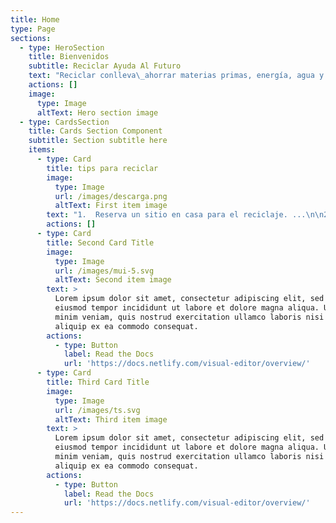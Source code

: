 ```yaml
---
title: Home
type: Page
sections:
  - type: HeroSection
    title: Bienvenidos
    subtitle: Reciclar Ayuda Al Futuro
    text: "Reciclar conlleva\_ahorrar materias primas, energía, agua y reducir las emisiones de gases de efecto invernadero. Y además, genera nuevos puestos de trabajo y tejido industrial. Sin duda, los beneficios de reciclar nuestros residuos son enormes en comparación con la acción tan sencilla y cotidiana que supone.This is the HeroSection component. You can visually edit this component & add more sections while developing locally. Learn more.\n"
    actions: []
    image:
      type: Image
      altText: Hero section image
  - type: CardsSection
    title: Cards Section Component
    subtitle: Section subtitle here
    items:
      - type: Card
        title: tips para reciclar
        image:
          type: Image
          url: /images/descarga.png
          altText: First item image
        text: "1.  Reserva un sitio en casa para el reciclaje. ...\n\n2.  Separa bien los envases de la basura orgánica. ...\n\n3.  Recicla\_cada material en el lugar que corresponde. ...\n\n4.  Productos especiales en lugares especiales. ...\n\n5.  Reutiliza las bolsas de plástico o uso bolsas de tela. ...\n\n6.  Hazte con una compostera.\n\n\nLorem ipsum dolor sit amet, consectetur adipiscing elit, sed do eiusmod tempor incididunt ut labore et dolore magna aliqua. Ut enim ad minim veniam, quis nostrud exercitation ullamco laboris nisi ut aliquip ex ea commodo consequat.\n"
        actions: []
      - type: Card
        title: Second Card Title
        image:
          type: Image
          url: /images/mui-5.svg
          altText: Second item image
        text: >
          Lorem ipsum dolor sit amet, consectetur adipiscing elit, sed do
          eiusmod tempor incididunt ut labore et dolore magna aliqua. Ut enim ad
          minim veniam, quis nostrud exercitation ullamco laboris nisi ut
          aliquip ex ea commodo consequat.
        actions:
          - type: Button
            label: Read the Docs
            url: 'https://docs.netlify.com/visual-editor/overview/'
      - type: Card
        title: Third Card Title
        image:
          type: Image
          url: /images/ts.svg
          altText: Third item image
        text: >
          Lorem ipsum dolor sit amet, consectetur adipiscing elit, sed do
          eiusmod tempor incididunt ut labore et dolore magna aliqua. Ut enim ad
          minim veniam, quis nostrud exercitation ullamco laboris nisi ut
          aliquip ex ea commodo consequat.
        actions:
          - type: Button
            label: Read the Docs
            url: 'https://docs.netlify.com/visual-editor/overview/'
---
```

